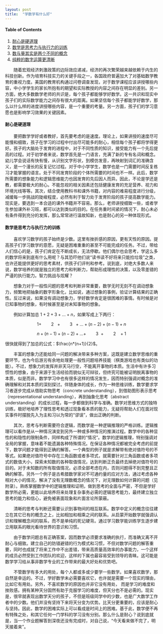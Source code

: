 ```yaml
---
layout: post
title:  "学数学有什么好"
---
```


#### Table of Contents
1. [耐心是硬道理](#耐心是硬道理)
2. [数学是思考力与执行力的训练](#数学是思考力与执行力的训练)
3. [数与量其实是两个不同的概念](#数与量其实是两个不同的概念)
4. [纯粹的数字运算更清晰](#纯粹的数字运算更清晰)

&ensp;&ensp;&ensp;&ensp;随着宏观经济刺激政策的边际效应递减，经济的再次繁荣越来越依赖于内生的科技创新。作为培育科技实力的关键手段之一，各国政府普遍加大了对基础数学教育的重视力度。美国的教育机构通过问卷调查发现，对于数学课程应该讲授哪些内容，中小学学生的家长所抱有的期望和实际教授的内容之间存在明显的差别。另一方面，绝大多数数学老师的共识是，每个孩子都能够学好数学。这一共识和现实中孩子们的实际数学能力之间存有很大的距离。如果坚信每个孩子都能学好数学，那么以什么样的进度讲授哪些内容，是一个重要的考量。另一方面，孩子们的学习意愿也是影响学习效果的关键因素。

#### **耐心是硬道理**

&ensp;&ensp;&ensp;&ensp;要把数学学好或者教好，首先要考虑的是速度。理论上，如果讲授的速度尽可能慢和细致，孩子在学习的过程中付出尽可能多的耐心，相信每个孩子都将学得更好。孩子的大脑处于发育的进程中，对于不同性质的知识，接受能力有一个先后提高的过程。对于初学者来说，数学首先是一门语言，充满了新的专有名词和概念。幼儿学会说话有快有慢，从识别文字形状，到模仿发音，再映射到词汇的准确含义，是一个漫长的反复记忆过程。对于中小学学生，数学也是一门需要时间反复练习才能掌握的语言。处于不同发育阶段的个体所需要的时间也不一样。此后，数学所需要的想象能力和逻辑思维能力也因发育的先后因人而异。因此，不论是学还是教，都需要极大的耐心。不能忽视的相关因素还包括健康发育的充足营养、视力和环境光线等等。其次，结合使用教科书和课外书籍，对内容的难易程度进行分级，减缓每一步挑战的陡峻程度，必然有利于智力处于发育阶段的孩子提高数学能力。现实是，要选到一本合适的课外书籍并不容易。那么，老师讲授细致一些，或者学生参加课外补习班，都可以达到类似的目的。在任务重时间紧的情况下，耐心未必有条件得到充分的发挥，那么常常进行温故知新，也是耐心的另一种体现形式。

#### **数学是思考力与执行力的训练**

&ensp;&ensp;&ensp;&ensp;喜欢学习数学的孩子始终是少数。这里有挫折感的原因，更有天性的原因。提高孩子们学习数学的意愿，无疑是困难重重的甚至不可能完成的任务。不过，带给人们信心的是，孩子们肯定在不断成长，无法停歇。他们偶尔也会思考，学这么多的数学将来到底有什么用呢？与其恐吓他们说“读书读不好将来只能捡垃圾”之类，也许还能提供更好的思考素材，供孩子们评判和参考。说到底，对绝大多数人来说，数学培养的就是独立的思考力和判断力，帮助形成理性的决策，以及零差错的严谨的执行能力。智力挑战与炫耀？

&ensp;&ensp;&ensp;&ensp;想象力对于一般性问题的思考和判断非常重要，数学无时无刻不在调动想象力，频繁地把抽象的数字形象化，比如说，通过想象的事例，验证计算结果的正确性。反过来说，如果没有调动想象力，学好数学肯定是很困难的事情。有时候是对已知事物的想象，有时候甚至是对未知事物的想象。

&ensp;&ensp;&ensp;&ensp;例如计算加总 $1+2+3+...+n$，如果写成上下两行：

$$1+\qquad 2\ \ \ +\qquad 3\ \ +...+(n-2)+(n-1)+n$$

$$n+(n-1)+(n-2)+...+\qquad3\ \ +\qquad 2\ \ \ +1$$

很快就得到了加总的公式：$\frac{n*(n+1)}{2}$。

&ensp;&ensp;&ensp;&ensp;丰富的想象力还能给同一问题的解决带来多种方案，这既是建立数学思维的重要环节，也为今后游刃有余地处理更一般性问题培养技能（棋类游戏也有类似的功能）。不过，想象力的发挥并非天马行空，不能离开事物的本质。生活中有许多习惯性的想象，由于来源于生活经验而貌似无可辩驳，但终究可能被证明脱离事物的本质，似是而非。数学学习中也有很多这样的情况发生，因而特别强调对概念的准确理解和对其本质的深刻探讨。伴随身体的成长，作为一种思维训练，数学要求学习者逐步完成从借助实物思考（concrete understanding），到借助图形表示思考（representational understanding），再到抽象化思考（abstract understanding）的成长过程，每一步都做到科学与准确。数学对思维方式的独特训练，极好地培养了理性思考和透过现象看本质的能力，无疑将帮助人们在面对现实事件时摆脱先入为主和习以为常的“谬误”，做出正确的判断。

&ensp;&ensp;&ensp;&ensp;其次，思考与判断需要符合逻辑，而数学是一种逻辑推理的严格训练。逻辑推理可以看作是从一种情况演变到另外一种或多种情况的推演过程。数学中的各种显性的和隐性的限制条件，同样构成了所谓的“情况”。数学的逻辑推理，特别强调对全局的掌握，意味着不能遗漏各种特殊情况。在保证各种情况都被完全考虑的前提下，数学问题才能得到正确的解答。一个典型的例子就是求解带有绝对值符号的不等式。如果绝对值符号中存在三角函数或者多项式，就需要针对三角函数或者多项式的数值大小，探索未知数的各种取值情况，达到判断正负最终去掉绝对值符号的目的。对于未知数的所有取值情况，必须全部考虑在内，否则问题得不到完整且正确的解答。另外一个例子是古希腊数学家对不可通约量的应对方法，通过考虑各种相对大小的情况，解决了没有无理数概念的情况下，对无理数如何计算的问题（见附录）。熟练掌握数学中的逻辑推理和证明，做到思考的全面与严密，不但是学好数学所必需，更能以此培养将来处理复杂事务必需的逻辑思考能力，最终建立独立思考的能力和信心，避免被表面现象和片面言论所蒙蔽。

&emsp;&emsp;清晰的思考与判断还需要认识到事物间的相互联系。数学中定义的概念往往建立在其它已有的概念之上，比如相加和相乘之间的联系。从启蒙开始数学就强调认识和理解概念间的联系，而不是单纯的死记硬背。通过学习数学能训练学生逐步建立用联系的眼光看待世界的意识和习惯。

&emsp;&emsp;由于数学问题总有正确答案，因而数学必须要求准确的执行，而准确又离不开耐心与细致。建立自己的防错避错的行为模式和习惯，不但对数学问题的解答重要，同时也成就了将来工作中不出差错，带来高质量高效率的办事能力，一个这样的成员必然受到工作团队的欢迎，这样的下属也最容易受到领导的青睐。这可能是数学学习给从事非数学专业的工作带来的最大好处和优势吧。

&emsp;&emsp;不管数学有多大的用处，每个人都或多或少要学一些数学。如果喜欢数学，那自然是幸运的。不过，学好数学未必需要喜欢它，也许就是需要一个现实的理由，比如它有用处。另外，不喜欢数学的原因也并非它没有用处， 而是学习的难度和挫败感。拥有某种天分固然有助于克服学习的难度，但天分也不是必需的。现实是，很早就表现出数学天分的孩子，不但是班级同学中的少数，也是广大数学工作者中的少数。他们并没有坚持下来将天分变为优势。比天分更重要的，应该是耐心与坚持。因此，数学的困难实际上可以看成是时间上的困难。基于此，数学便不再有特殊之处，和其它任何一门学科的学习没有分别。那么什么是耐心？说到底就是，当一个作业题解答到深夜还没有完成时，对自己说，“今天看来做不完了，明天接着来”。



